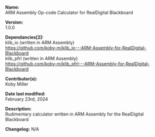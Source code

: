 **Name:**                
ARM Assembly Op-code Calculator for RealDigital Blackboard

**Version:**            
1.0.0

**Dependancies[2]:**<br>
klib_io (written in ARM Assembly)<br>
https://github.com/koby-m/klib_io---ARM-Assembly-for-RealDigital-Blackboard<br>
klib_pfrl (written in ARM Assembly)<br>
https://github.com/koby-m/klib_pfrl---ARM-Assembly-for-RealDigital-Blackboard

**Contributor(s):**     
Koby Miller

**Date last modified:**   
February 23rd, 2024

**Description:**        
Rudimentary calculator written in ARM Assembly for the RealDigital Blackboard

**Changelog:**
N/A
